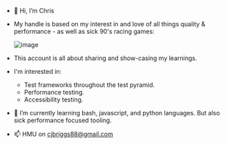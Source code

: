 - 👋 Hi, I’m Chris

- My handle is based on my interest in and love of all things quality & performance - as well as sick 90's racing games:

  ![image](https://github.com/needForSp33d/needForSp33d/assets/140117190/813d7ef7-08c4-45a4-b04d-08620cbff2d6)
  
- This account is all about sharing and show-casing my learnings.

- I'm interested in:
  - Test frameworks throughout the test pyramid.
  - Performance testing.
  - Accessibility testing.

- 🌱 I’m currently learning bash, javascript, and python languages. But also sick performance focused tooling.

- 📫 HMU on cjbriggs88@gmail.com
